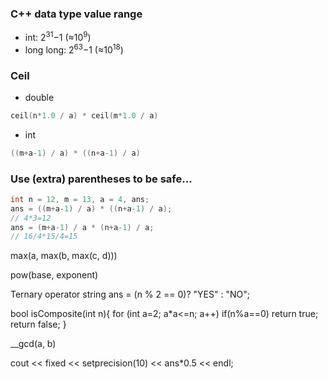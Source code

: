 ### C++ data type value range
 - int: 2<sup>31</sup>−1 (≈10<sup>9</sup>)
 - long long: 2<sup>63</sup>−1 (≈10<sup>18</sup>)

### Ceil
 - double
```c++
ceil(n*1.0 / a) * ceil(m*1.0 / a)
```
 - int
```c++
((m+a-1) / a) * ((n+a-1) / a)
```

### Use (extra) parentheses to be safe...
```c++
int n = 12, m = 13, a = 4, ans;
ans = ((m+a-1) / a) * ((n+a-1) / a);
// 4*3=12
ans = (m+a-1) / a * (n+a-1) / a;
// 16/4*15/4=15
```


max(a, max(b, max(c, d)))

pow(base, exponent)


Ternary operator
string ans = (n % 2 == 0)? "YES" : "NO";


bool isComposite(int n){
    for (int a=2; a*a<=n; a++) if(n%a==0) return true;
    return false;
}


__gcd(a, b)


cout << fixed << setprecision(10) << ans*0.5 << endl;
